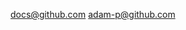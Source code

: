 [docs@github.com](https://docs.github.com/en/get-started/writing-on-github/getting-started-with-writing-and-formatting-on-github/basic-writing-and-formatting-syntax)
[adam-p@github.com](https://github.com/adam-p/markdown-here/wiki/Markdown-Cheatsheet)
